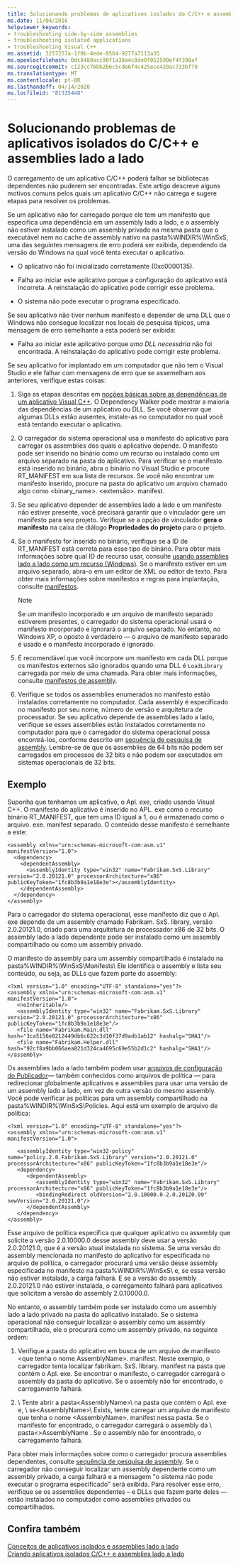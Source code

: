```yaml
---
title: Solucionando problemas de aplicativos isolados do C/C++ e assemblies lado a lado
ms.date: 11/04/2016
helpviewer_keywords:
- troubleshooting side-by-side assemblies
- troubleshooting isolated applications
- troubleshooting Visual C++
ms.assetid: 3257257a-1f0b-4ede-8564-9277a7113a35
ms.openlocfilehash: 0dc8488acc90f1a38a4c0de0f052590ef4f398af
ms.sourcegitcommit: c123cc76bb2b6c5cde6f4c425ece420ac733bf70
ms.translationtype: MT
ms.contentlocale: pt-BR
ms.lasthandoff: 04/14/2020
ms.locfileid: "81335448"
---
```

# <a name="troubleshooting-cc-isolated-applications-and-side-by-side-assemblies"></a>Solucionando problemas de aplicativos isolados do C/C++ e assemblies lado a lado

O carregamento de um aplicativo C/C++ poderá falhar se bibliotecas dependentes não puderem ser encontradas. Este artigo descreve alguns motivos comuns pelos quais um aplicativo C/C++ não carrega e sugere etapas para resolver os problemas.

Se um aplicativo não for carregado porque ele tem um manifesto que especifica uma dependência em um assembly lado a lado, e o assembly não estiver instalado como um assembly privado na mesma pasta que o executável nem no cache de assembly nativo na pasta%WINDIR%\WinSxS\, uma das seguintes mensagens de erro poderá ser exibida, dependendo da versão do Windows na qual você tenta executar o aplicativo.

- O aplicativo não foi inicializado corretamente (0xc0000135).

- Falha ao iniciar este aplicativo porque a configuração do aplicativo está incorreta. A reinstalação do aplicativo pode corrigir esse problema.

- O sistema não pode executar o programa especificado.

Se seu aplicativo não tiver nenhum manifesto e depender de uma DLL que o Windows não consegue localizar nos locais de pesquisa típicos, uma mensagem de erro semelhante a esta poderá ser exibida:

- Falha ao iniciar este aplicativo porque *uma DLL necessária* não foi encontrada. A reinstalação do aplicativo pode corrigir este problema.

Se seu aplicativo for implantado em um computador que não tem o Visual Studio e ele falhar com mensagens de erro que se assemelham aos anteriores, verifique estas coisas:

1. Siga as etapas descritas em [noções básicas sobre as dependências de um aplicativo Visual C++](../windows/understanding-the-dependencies-of-a-visual-cpp-application.md). O Dependency Walker pode mostrar a maioria das dependências de um aplicativo ou DLL. Se você observar que algumas DLLs estão ausentes, instale-as no computador no qual você está tentando executar o aplicativo.

1. O carregador do sistema operacional usa o manifesto do aplicativo para carregar os assemblies dos quais o aplicativo depende. O manifesto pode ser inserido no binário como um recurso ou instalado como um arquivo separado na pasta do aplicativo. Para verificar se o manifesto está inserido no binário, abra o binário no Visual Studio e procure RT_MANIFEST em sua lista de recursos. Se você não encontrar um manifesto inserido, procure na pasta do aplicativo um arquivo chamado algo como <binary_name>. \<extensão>. manifest.

1. Se seu aplicativo depender de assemblies lado a lado e um manifesto não estiver presente, você precisará garantir que o vinculador gere um manifesto para seu projeto. Verifique se a opção de vinculador **gera o manifesto** na caixa de diálogo **Propriedades do projeto** para o projeto.

1. Se o manifesto for inserido no binário, verifique se a ID de RT_MANIFEST está correta para esse tipo de binário. Para obter mais informações sobre qual ID de recurso usar, consulte [usando assemblies lado a lado como um recurso (Windows)](/windows/win32/SbsCs/using-side-by-side-assemblies-as-a-resource). Se o manifesto estiver em um arquivo separado, abra-o em um editor de XML ou editor de texto. Para obter mais informações sobre manifestos e regras para implantação, consulte [manifestos](/windows/win32/sbscs/manifests).

   > [!NOTE]
   > Se um manifesto incorporado e um arquivo de manifesto separado estiverem presentes, o carregador do sistema operacional usará o manifesto incorporado e ignorará o arquivo separado. No entanto, no Windows XP, o oposto é verdadeiro — o arquivo de manifesto separado é usado e o manifesto incorporado é ignorado.

1. É recomendável que você incorpore um manifesto em cada DLL porque os manifestos externos são ignorados quando uma DLL é `LoadLibrary` carregada por meio de uma chamada. Para obter mais informações, consulte [manifestos de assembly](/windows/win32/SbsCs/assembly-manifests).

1. Verifique se todos os assemblies enumerados no manifesto estão instalados corretamente no computador. Cada assembly é especificado no manifesto por seu nome, número de versão e arquitetura de processador. Se seu aplicativo depende de assemblies lado a lado, verifique se esses assemblies estão instalados corretamente no computador para que o carregador do sistema operacional possa encontrá-los, conforme descrito em [sequência de pesquisa de assembly](/windows/win32/SbsCs/assembly-searching-sequence). Lembre-se de que os assemblies de 64 bits não podem ser carregados em processos de 32 bits e não podem ser executados em sistemas operacionais de 32 bits.

## <a name="example"></a>Exemplo

Suponha que tenhamos um aplicativo, o Apl. exe, criado usando Visual C++. O manifesto do aplicativo é inserido no APL. exe como o recurso binário RT_MANIFEST, que tem uma ID igual a 1, ou é armazenado como o arquivo. exe. manifest separado. O conteúdo desse manifesto é semelhante a este:

```
<assembly xmlns="urn:schemas-microsoft-com:asm.v1" manifestVersion="1.0">
  <dependency>
    <dependentAssembly>
      <assemblyIdentity type="win32" name="Fabrikam.SxS.Library" version="2.0.20121.0" processorArchitecture="x86" publicKeyToken="1fc8b3b9a1e18e3e"></assemblyIdentity>
    </dependentAssembly>
  </dependency>
</assembly>
```

Para o carregador do sistema operacional, esse manifesto diz que o Apl. exe depende de um assembly chamado Fabrikam. SxS. library, versão 2.0.20121.0, criado para uma arquitetura de processador x86 de 32 bits. O assembly lado a lado dependente pode ser instalado como um assembly compartilhado ou como um assembly privado.

O manifesto do assembly para um assembly compartilhado é instalado na pasta%WINDIR%\WinSxS\Manifests\ Ele identifica o assembly e lista seu conteúdo, ou seja, as DLLs que fazem parte do assembly:

```
<?xml version="1.0" encoding="UTF-8" standalone="yes"?>
<assembly xmlns="urn:schemas-microsoft-com:asm.v1" manifestVersion="1.0">
   <noInheritable/>
   <assemblyIdentity type="win32" name="Fabrikam.SxS.Library" version="2.0.20121.0" processorArchitecture="x86" publicKeyToken="1fc8b3b9a1e18e3e"/>
   <file name="Fabrikam.Main.dll" hash="3ca5156e8212449db6c622c3d10f37d9adb1ab12" hashalg="SHA1"/>
   <file name="Fabrikam.Helper.dll" hash="92cf8a9bb066aea821d324ca4695c69e55b2d1c2" hashalg="SHA1"/>
</assembly>
```

Os assemblies lado a lado também podem usar [arquivos de configuração do Publicador](/windows/win32/SbsCs/publisher-configuration-files)— também conhecidos como arquivos de política — para redirecionar globalmente aplicativos e assemblies para usar uma versão de um assembly lado a lado, em vez de outra versão do mesmo assembly. Você pode verificar as políticas para um assembly compartilhado na pasta%WINDIR%\WinSxS\Policies\. Aqui está um exemplo de arquivo de política:

```
<?xml version="1.0" encoding="UTF-8" standalone="yes"?>
<assembly xmlns="urn:schemas-microsoft-com:asm.v1" manifestVersion="1.0">

   <assemblyIdentity type="win32-policy" name="policy.2.0.Fabrikam.SxS.Library" version="2.0.20121.0" processorArchitecture="x86" publicKeyToken="1fc8b3b9a1e18e3e"/>
   <dependency>
      <dependentAssembly>
         <assemblyIdentity type="win32" name="Fabrikam.SxS.Library" processorArchitecture="x86" publicKeyToken="1fc8b3b9a1e18e3e"/>
         <bindingRedirect oldVersion="2.0.10000.0-2.0.20120.99" newVersion="2.0.20121.0"/>
      </dependentAssembly>
   </dependency>
</assembly>
```

Esse arquivo de política especifica que qualquer aplicativo ou assembly que solicite a versão 2.0.10000.0 desse assembly deve usar a versão 2.0.20121.0, que é a versão atual instalada no sistema. Se uma versão do assembly mencionada no manifesto do aplicativo for especificada no arquivo de política, o carregador procurará uma versão desse assembly especificada no manifesto na pasta%WINDIR%\WinSxS\ e, se essa versão não estiver instalada, a carga falhará. E se a versão do assembly 2.0.20121.0 não estiver instalada, o carregamento falhará para aplicativos que solicitam a versão do assembly 2.0.10000.0.

No entanto, o assembly também pode ser instalado como um assembly lado a lado privado na pasta do aplicativo instalado. Se o sistema operacional não conseguir localizar o assembly como um assembly compartilhado, ele o procurará como um assembly privado, na seguinte ordem:

1. Verifique a pasta do aplicativo em busca de um arquivo de manifesto \<que tenha o nome AssemblyName>. manifest. Neste exemplo, o carregador tenta localizar fabrikam. SxS. library. manifest na pasta que contém o Apl. exe. Se encontrar o manifesto, o carregador carregará o assembly da pasta do aplicativo. Se o assembly não for encontrado, o carregamento falhará.

1. \\ Tente abrir a pasta<AssemblyName\>\ na pasta que contém o Apl. exe e, \\ se<AssemblyName\>\ Exists, tente carregar um arquivo de manifesto que tenha o nome \<AssemblyName>. manifest nessa pasta. Se o manifesto for encontrado, o carregador carregará o assembly da \\ pasta<\>AssemblyName \. Se o assembly não for encontrado, o carregamento falhará.

Para obter mais informações sobre como o carregador procura assemblies dependentes, consulte [sequência de pesquisa de assembly](/windows/win32/SbsCs/assembly-searching-sequence). Se o carregador não conseguir localizar um assembly dependente como um assembly privado, a carga falhará e a mensagem "o sistema não pode executar o programa especificado" será exibida. Para resolver esse erro, verifique se os assemblies dependentes – e DLLs que fazem parte deles — estão instalados no computador como assemblies privados ou compartilhados.

## <a name="see-also"></a>Confira também

[Conceitos de aplicativos isolados e assemblies lado a lado](concepts-of-isolated-applications-and-side-by-side-assemblies.md)<br/>
[Criando aplicativos isolados C/C++ e assemblies lado a lado](building-c-cpp-isolated-applications-and-side-by-side-assemblies.md)
